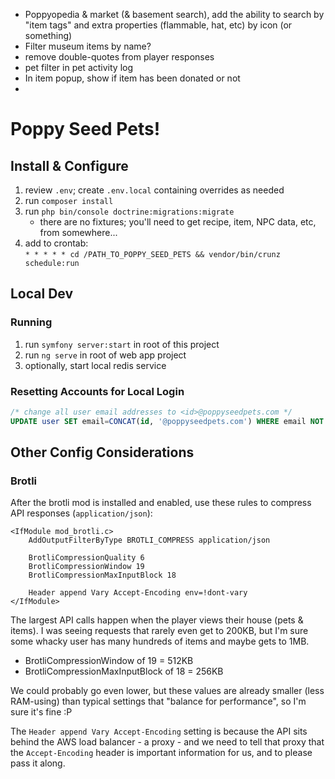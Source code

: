 - Poppyopedia & market (& basement search), add the ability to search by "item tags" and extra properties (flammable, hat, etc) by icon (or something)
- Filter museum items by name?
- remove double-quotes from player responses
- pet filter in pet activity log
- In item popup, show if item has been donated or not
-


# Poppy Seed Pets!

## Install & Configure

1. review `.env`; create `.env.local` containing overrides as needed 
2. run `composer install`
3. run `php bin/console doctrine:migrations:migrate`
   * there are no fixtures; you'll need to get recipe, item, NPC data, etc, from somewhere...
4. add to crontab:<br>`* * * * * cd /PATH_TO_POPPY_SEED_PETS && vendor/bin/crunz schedule:run`

## Local Dev

### Running

1. run `symfony server:start` in root of this project
2. run `ng serve` in root of web app project
3. optionally, start local redis service

### Resetting Accounts for Local Login

```sql
/* change all user email addresses to <id>@poppyseedpets.com */
UPDATE user SET email=CONCAT(id, '@poppyseedpets.com') WHERE email NOT LIKE '%@poppyseedpets.com';
```

## Other Config Considerations

### Brotli

After the brotli mod is installed and enabled, use these rules to compress API responses (`application/json`):

```
<IfModule mod_brotli.c>
    AddOutputFilterByType BROTLI_COMPRESS application/json

    BrotliCompressionQuality 6
    BrotliCompressionWindow 19
    BrotliCompressionMaxInputBlock 18

    Header append Vary Accept-Encoding env=!dont-vary
</IfModule>
```

The largest API calls happen when the player views their house (pets & items). I was seeing requests that rarely even get to 200KB, but I'm sure some whacky user has many hundreds of items and maybe gets to 1MB.

* BrotliCompressionWindow of 19 = 512KB
* BrotliCompressionMaxInputBlock of 18 = 256KB

We could probably go even lower, but these values are already smaller (less RAM-using) than typical settings that "balance for performance", so I'm sure it's fine :P

The `Header append Vary Accept-Encoding` setting is because the API sits behind the AWS load balancer - a proxy - and we need to tell that proxy that the `Accept-Encoding` header is important information for us, and to please pass it along.
